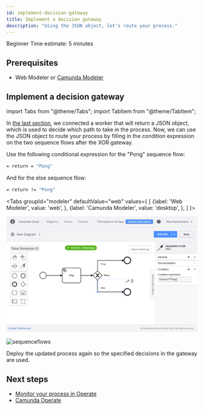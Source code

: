 ```yaml
---
id: implement-decision-gateway
title: Implement a decision gateway
description: "Using the JSON object, let's route your process."
---
```

<span class="badge badge--beginner">Beginner</span>
<span class="badge badge--short">Time estimate: 5 minutes</span>

## Prerequisites

- Web Modeler or [Camunda Modeler](https://camunda.com/download/modeler/)

## Implement a decision gateway

import Tabs from "@theme/Tabs";
import TabItem from "@theme/TabItem";

In [the last section](./implement-service-task.md), we connected a worker that will return a JSON object, which is used to decide which path to take in the process. Now, we can use the JSON object to route your process by filling in the condition expression on the two sequence flows after the XOR gateway.

Use the following conditional expression for the "Pong" sequence flow:

```bash
= return = "Pong"
```

And for the else sequence flow:

```bash
= return != "Pong"
```

<Tabs groupId="modeler" defaultValue="web" values={
    [
        {label: 'Web Modeler', value: 'web', },
        {label: 'Camunda Modeler', value: 'desktop', },
    ]
}>

<TabItem value='web'>

![sequenceflows-cloud](./img/cloud-modeler-advanced-sequence-flows.png)

</TabItem>

<TabItem value='desktop'>

![sequenceflows](./img/zeebe-modeler-advanced-sequence-flows.png)

</TabItem>
</Tabs>

Deploy the updated process again so the specified decisions in the gateway are used.

## Next steps

- [Monitor your process in Operate](monitor-your-process-in-operate.md)
- [Camunda Operate](/self-managed/operate-deployment/install-and-start.md)